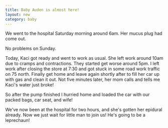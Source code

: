 ```yaml
---
title: Baby Auden is almost here!
layout: new
category: baby
---
```

We went to the hospital Saturday morning around 6am. Her mucus plug had come out. 

No problems on Sunday.

Today, Kaci got ready and went to work as usual. She left work around 10am due to cramps and contractions. They started get worse around 5pm. I left work after closing the store at 7:30 and got stuck in some road work traffic on 75 north. Finally get home and leave again shortly after to fill her car up with gas and clean it out. Not five minutes later, her mom calls and tells me Kaci's water just broke! 

So after the pump finished I hurried home and loaded the car with our packed bags, car seat, and wife! 

We've now been at the hospital for two hours, and she's gotten her epidural already. Now we just wait for little man to join us! He's going to be a leprechaun! 
